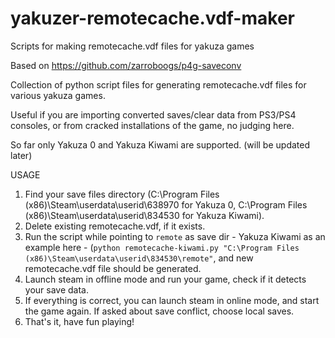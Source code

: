 # yakuzer-remotecache.vdf-maker
Scripts for making remotecache.vdf files for yakuza games


Based on https://github.com/zarroboogs/p4g-saveconv

Collection of python script files for generating remotecache.vdf files for various yakuza games.

Useful if you are importing converted saves/clear data from PS3/PS4 consoles, or from cracked installations of the game, no judging here.

So far only Yakuza 0 and Yakuza Kiwami are supported. (will be updated later)




USAGE

1. Find your save files directory (C:\Program Files (x86)\Steam\userdata\userid\638970 for Yakuza 0, C:\Program Files (x86)\Steam\userdata\userid\834530 for Yakuza Kiwami).
2. Delete existing remotecache.vdf, if it exists.
3. Run the script while pointing to ``remote`` as save dir - Yakuza Kiwami as an example here - (``python remotecache-kiwami.py "C:\Program Files (x86)\Steam\userdata\userid\834530\remote"``, and new remotecache.vdf file should be generated.
4. Launch steam in offline mode and run your game, check if it detects your save data.
5. If everything is correct, you can launch steam in online mode, and start the game again. If asked about save conflict, choose local saves.
6. That's it, have fun playing!
